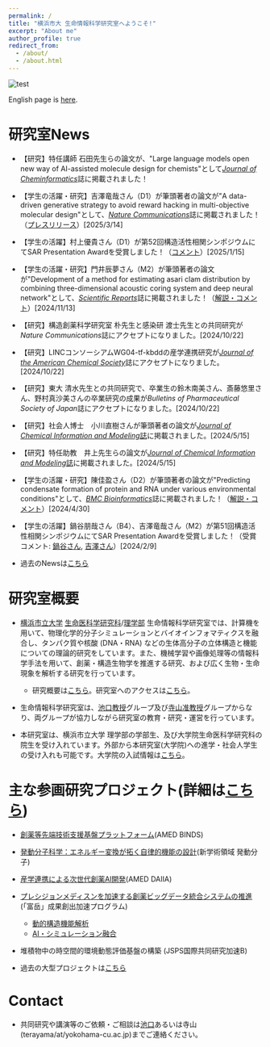 ```yaml
---
permalink: /
title: "横浜市大 生命情報科学研究室へようこそ!"
excerpt: "About me"
author_profile: true
redirect_from: 
  - /about/
  - /about.html
---
```


![test](https://github.com/ycu-iil/cls-lab.jp.github.io/blob/master/images/top_simple.jpg?raw=true)


English page is [here](https://ycu-iil.github.io/cls-lab.en.github.io/).

# 研究室News

- 【研究】特任講師 石田先生らの論文が、"Large language models open new way of AI-assisted molecule design for chemists"として[*Journal of Cheminformatics*](https://doi.org/10.1186/s13321-025-00984-8)誌に掲載されました！

- 【学生の活躍・研究】吉澤竜哉さん（D1）が筆頭著者の論文が"A data-driven generative strategy to avoid reward hacking in multi-objective molecular design"として、[*Nature Communications*](https://doi.org/10.1038/s41467-025-57582-3)誌に掲載されました！（[プレスリリース](https://www.yokohama-cu.ac.jp/res-portal/news/2024/20250314terayama.html)）[2025/3/14]

- 【学生の活躍】村上優貴さん（D1）が第52回構造活性相関シンポジウムにてSAR Presentation Awardを受賞しました！（[コメント](https://www.tsurumi.yokohama-cu.ac.jp/news/20250114murakami.html)）[2025/1/15]

-  【学生の活躍・研究】門井辰夢さん（M2）が筆頭著者の論文が"Development of a method for estimating asari clam distribution by combining three-dimensional acoustic coring system and deep neural network"として、[*Scientific Reports*](https://www.nature.com/articles/s41598-024-77893-7)誌に掲載されました！（[解説・コメント](https://www.yokohama-cu.ac.jp/news/2024/20241113kadoi.html)）[2024/11/13]

- 【研究】構造創薬科学研究室 朴先生と感染研 渡士先生との共同研究が*Nature Communications*誌にアクセプトになりました。[2024/10/22]
  
- 【研究】LINCコンソーシアムWG04-tf-kbddの産学連携研究が[*Journal of the American Chemical Society*](https://pubs.acs.org/doi/10.1021/jacs.4c04648)誌にアクセプトになりました。[2024/10/22]

- 【研究】東大 清水先生との共同研究で、卒業生の鈴木南美さん、斎藤悠里さん、野村真沙美さんの卒業研究の成果が*Bulletins of Pharmaceutical Society of Japan*誌にアクセプトになりました。[2024/10/22]

- 【研究】社会人博士　小川直樹さんが筆頭著者の論文が[*Journal of Chemical Information and Modeling*誌](https://doi.org/10.1021/acs.jcim.3c01352)に掲載されました。[2024/5/15]

- 【研究】特任助教　井上先生らの論文が[*Journal of Chemical Information and Modeling*誌](https://doi.org/10.1021/acs.jcim.4c00172)に掲載されました。[2024/5/15]

-  【学生の活躍・研究】陳佳盈さん（D2）が筆頭著者の論文が"Predicting condensate formation of protein and RNA under various environmental conditions"として、[*BMC Bioinformatics*](https://doi.org/10.1186/s12859-024-05764-z)誌に掲載されました！（[解説・コメント](https://www.yokohama-cu.ac.jp/news/2024/20240430chin_publication.html)）[2024/4/30]

- 【学生の活躍】鍋谷朋哉さん（B4）、吉澤竜哉さん（M2）が第51回構造活性相関シンポジウムにてSAR Presentation Awardを受賞しました！（受賞コメント: [鍋谷さん](https://www.yokohama-cu.ac.jp/news/2023/20240202nabetani.html), [吉澤さん](https://www.yokohama-cu.ac.jp/news/2023/20240131yoshizawa.html)）[2024/2/9]

- 過去のNewsは[こちら](https://ycu-iil.github.io/cls-lab.jp.github.io/old/)


# 研究室概要
- [横浜市立大学](https://www.yokohama-cu.ac.jp) [生命医科学研究科](http://www.tsurumi.yokohama-cu.ac.jp/index.html)/[理学部](https://www.yokohama-cu.ac.jp/academics/science/index.html) 生命情報科学研究室では、計算機を用いて、物理化学的分子シミュレーションとバイオインフォマティクスを融合し、タンパク質や核酸 (DNA・RNA) などの生体高分子の立体構造と機能についての理論的研究をしています。また、機械学習や画像処理等の情報科学手法を用いて、創薬・構造生物学を推進する研究、および広く生物・生命現象を解析する研究を行っています。

  - 研究概要は[こちら](https://ycu-iil.github.io/cls-lab.jp.github.io/research/)。研究室へのアクセスは[こちら](https://ycu-iil.github.io/cls-lab.jp.github.io/access/)。

- 生命情報科学研究室は、[池口教授](https://ycu-iil.github.io/cls-lab.jp.github.io/members/)グループ及び[寺山准教授](https://ycu-iil.github.io/cls-lab.jp.github.io/members/)グループからなり、両グループが協力しながら研究室の教育・研究・運営を行っています。

- 本研究室は、横浜市立大学 理学部の学部生、及び大学院生命医科学研究科の院生を受け入れています。外部から本研究室(大学院)への進学・社会人学生の受け入れも可能です。大学院の入試情報は[こちら](http://www.tsurumi.yokohama-cu.ac.jp/admis/index.html)。




# 主な参画研究プロジェクト(詳細は[こちら](https://ycu-iil.github.io/cls-lab.jp.github.io/projects/))

- [創薬等先端技術支援基盤プラットフォーム](https://www.binds.jp)(AMED BINDS)

- [発動分子科学：エネルギー変換が拓く自律的機能の設計](http://www.molecular-engine.bio.titech.ac.jp)(新学術領域 発動分子)

- [産学連携による次世代創薬AI開発](https://www.amed.go.jp/program/list/11/02/001_02-04.html)(AMED DAIIA)

- [プレシジョンメディスンを加速する創薬ビッグデータ統合システムの推進](https://mddpm.riken.jp)(「富岳」成果創出加速プログラム)
  - [動的構造機能解析](https://mddpm.riken.jp/research/1_bunshibyotai.html)
  - [AI・シミュレーション融合](https://mddpm.riken.jp/research/4_AIDATA.html)

- 堆積物中の時空間的環境動態評価基盤の構築 (JSPS国際共同研究加速B)

- 過去の大型プロジェクトは[こちら](https://ycu-iil.github.io/cls-lab.jp.github.io/old/)

#  Contact

  - 共同研究や講演等のご依頼・ご相談は[池口](https://ycu-iil.github.io/cls-lab.jp.github.io/members/)あるいは寺山(terayama/at/yokohama-cu.ac.jp)までご連絡ください。

